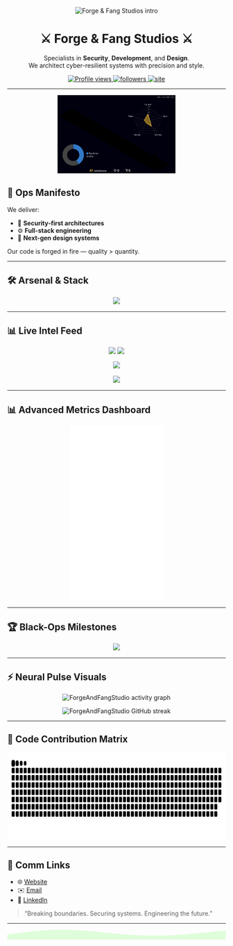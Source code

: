 <!-- Typing Banner -->
<p align="center">
  <img src="https://readme-typing-svg.herokuapp.com?size=28&color=39FF14&width=850&lines=Forge+%26+Fang+Studios+%7C+Security+%7C+Development+%7C+Design;Engineering+Secure%2C+Scalable%2C+Futuristic+Systems." alt="Forge & Fang Studios intro">
</p>

<h1 align="center">⚔️ Forge & Fang Studios ⚔️</h1>
<p align="center">
  Specialists in <b>Security</b>, <b>Development</b>, and <b>Design</b>.<br/>
  We architect cyber-resilient systems with precision and style.
</p>

<p align="center">
  <a href="https://komarev.com/ghpvc/?username=ForgeAndFangStudio&style=for-the-badge&color=39FF14">
    <img src="https://komarev.com/ghpvc/?username=ForgeAndFangStudio&style=for-the-badge&color=39FF14" alt="Profile views"/>
  </a>
  <a href="https://github.com/ForgeAndFangStudio">
    <img alt="followers" src="https://img.shields.io/github/followers/ForgeAndFangStudio?style=for-the-badge&color=00F0FF">
  </a>
  <a href="https://forgeandfangstudio.com">
    <img alt="site" src="https://img.shields.io/badge/Website-forgeandfangstudio.com-black?style=for-the-badge&logo=torbrowser&logoColor=39FF14">
  </a>
</p>

---

<!-- 3D Profile Visual Divider -->
<p align="center">
  <picture>
    <source media="(prefers-color-scheme: dark)" srcset="./assets/3d/profile-night-rainbow.svg">
    <source media="(prefers-color-scheme: light)" srcset="./assets/3d/profile-south-season-animate.svg">
    <img src="./assets/3d/profile-night-rainbow.svg" alt="3D Profile Visualization" height="180">
  </picture>
</p>

## 🧭 Ops Manifesto
We deliver:
- 🔐 **Security-first architectures**  
- ⚙️ **Full-stack engineering**  
- 🎨 **Next-gen design systems**  

Our code is forged in fire — quality > quantity.

---

## 🛠️ Arsenal & Stack
<p align="center">
  <img src="https://skillicons.dev/icons?i=linux,docker,kubernetes,nginx,aws,azure,gcp,terraform,postgres,redis,python,go,ts,react,nextjs,tailwind,figma,git,githubactions&perline=10" />
</p>

---

## 📊 Live Intel Feed
<p align="center">
  <img height="165" src="https://github-readme-stats.vercel.app/api?username=ForgeAndFangStudio&show_icons=true&rank_icon=github&hide_title=true&theme=radical&count_private=true&include_all_commits=true" />
  <img height="165" src="https://streak-stats.demolab.com?user=ForgeAndFangStudio&theme=radical&hide_longest_streak=true" />
</p>

<p align="center">
  <img height="165" src="https://github-readme-stats.vercel.app/api/top-langs/?username=ForgeAndFangStudio&layout=compact&langs_count=8&theme=radical&count_private=true&include_all_commits=true" />
</p>

<p align="center">
  <a href="https://github-profile-trophy.vercel.app/?username=ForgeAndFangStudio">
    <img src="https://github-profile-trophy.vercel.app/?username=ForgeAndFangStudio&theme=matrix&margin-w=12&no-frame=true&row=1&column=6" />
  </a>
</p>

---

## 📊 Advanced Metrics Dashboard
<p align="center">
  <picture>
    <source media="(prefers-color-scheme: dark)" srcset="./assets/metrics-dark.svg">
    <source media="(prefers-color-scheme: light)" srcset="./assets/metrics-light.svg">
    <img src="./assets/metrics-dark.svg" alt="Advanced Metrics Dashboard" height="400">
  </picture>
</p>

---

## 🏆 Black-Ops Milestones
<p align="center">
  <img src="https://github-contributor-stats.vercel.app/api?username=ForgeAndFangStudio&combine_all_yearly_contributions=true&theme=dark" />
</p>

---

## ⚡ Neural Pulse Visuals
<p align="center">
  <!-- Activity graph (cyberpunk theme) -->
  <img
    src="https://github-readme-activity-graph.vercel.app/graph?username=ForgeAndFangStudio&bg_color=000000&color=39ff14&line=00f0ff&point=ff0055&hide_border=true&radius=8"
    alt="ForgeAndFangStudio activity graph" />
</p>

<p align="center">
  <!-- Streak (reinforced cyber look) -->
  <img
    src="https://streak-stats.demolab.com?user=ForgeAndFangStudio&theme=highcontrast&hide_longest_streak=true"
    alt="ForgeAndFangStudio GitHub streak" />
</p>

---

## 🐍 Code Contribution Matrix
<p align="center">
  <picture>
    <source media="(prefers-color-scheme: dark)" srcset="./assets/snake-dark.svg">
    <source media="(prefers-color-scheme: light)" srcset="./assets/snake.svg">
    <img src="./assets/snake-dark.svg" alt="Code Contribution Snake Animation" height="200">
  </picture>
</p>

---

## 📡 Comm Links
- 🌐 [Website](https://forgeandfangstudio.com)  
- ✉️ [Email](mailto:forgeandfang@mail.com)  
- 🔗 [LinkedIn](https://www.linkedin.com/in/forgeandfangstudio)  

> “Breaking boundaries. Securing systems. Engineering the future.”

---

<!-- Cyberpunk neon footer -->
<p align="center">
  <svg width="100%" height="64" viewBox="0 0 1440 64" xmlns="http://www.w3.org/2000/svg" preserveAspectRatio="none">
    <path d="M0,32 C120,16 240,0 360,0 C480,0 600,16 720,26.7 C840,37.3 960,42.7 1080,37.3 C1200,32 1320,16 1440,5.3 L1440,64 L0,64 Z"
          fill="#39FF14" fill-opacity="0.15"/>
  </svg>
</p>
